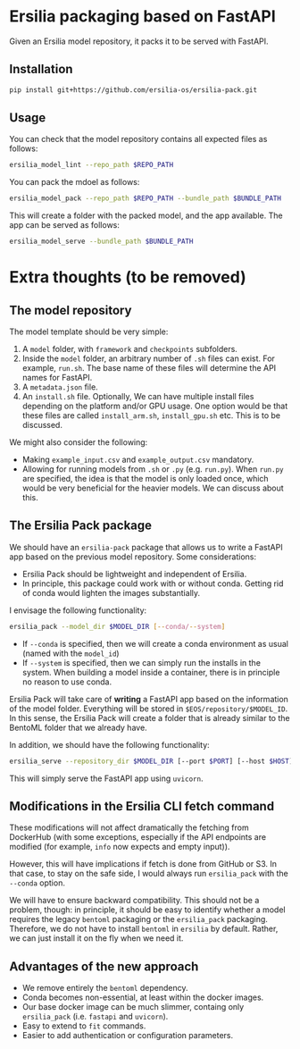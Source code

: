 # Ersilia packaging based on FastAPI

Given an Ersilia model repository, it packs it to be served with FastAPI.

## Installation

```bash
pip install git+https://github.com/ersilia-os/ersilia-pack.git
```

## Usage

You can check that the model repository contains all expected files as follows:
```bash
ersilia_model_lint --repo_path $REPO_PATH
```

You can pack the mdoel as follows:
```bash
ersilia_model_pack --repo_path $REPO_PATH --bundle_path $BUNDLE_PATH
```

This will create a folder with the packed model, and the app available. The app can be served as follows:
```bash
ersilia_model_serve --bundle_path $BUNDLE_PATH
```




# Extra thoughts (to be removed)

## The model repository

The model template should be very simple:
1. A `model` folder, with `framework` and `checkpoints` subfolders.
1. Inside the `model` folder, an arbitrary number of `.sh` files can exist. For example, `run.sh`. The base name of these files will determine the API names for FastAPI.
1. A `metadata.json` file.
1. An `install.sh` file. Optionally, We can have multiple install files depending on the platform and/or GPU usage. One option would be that these files are called `install_arm.sh`, `install_gpu.sh` etc. This is to be discussed.

We might also consider the following:
- Making `example_input.csv` and `example_output.csv` mandatory.
- Allowing for running models from `.sh` or `.py` (e.g. `run.py`). When `run.py` are specified, the idea is that the model is only loaded once, which would be very beneficial for the heavier models. We can discuss about this.

## The Ersilia Pack package

We should have an `ersilia-pack` package that allows us to write a FastAPI app based on the previous model repository. Some considerations:
- Ersilia Pack should be lightweight and independent of Ersilia.
- In principle, this package could work with or without conda. Getting rid of conda would lighten the images substantially.

I envisage the following functionality:
```bash
ersilia_pack --model_dir $MODEL_DIR [--conda/--system]
```
- If `--conda` is specified, then we will create a conda environment as usual (named with the `model_id`)
- If `--system` is specified, then we can simply run the installs in the system. When building a model inside a container, there is in principle no reason to use conda.

Ersilia Pack will take care of **writing** a FastAPI app based on the information of the model folder. Everything will be stored in `$EOS/repository/$MODEL_ID`. In this sense, the Ersilia Pack will create a folder that is already similar to the BentoML folder that we already have.

In addition, we should have the following functionality:
```bash
ersilia_serve --repository_dir $MODEL_DIR [--port $PORT] [--host $HOST]
```

This will simply serve the FastAPI app using `uvicorn`.

## Modifications in the Ersilia CLI fetch command

These modifications will not affect dramatically the fetching from DockerHub (with some exceptions, especially if the API endpoints are modified (for example, `info` now expects and empty input)).

However, this will have implications if fetch is done from GitHub or S3. In that case, to stay on the safe side, I would always run `ersilia_pack` with the `--conda` option.

We will have to ensure backward compatibility. This should not be a problem, though: in principle, it should be easy to identify whether a model requires the legacy `bentoml` packaging or the `ersilia_pack` packaging. Therefore, we do not have to install `bentoml` in `ersilia` by default. Rather, we can just install it on the fly when we need it.

## Advantages of the new approach

- We remove entirely the `bentoml` dependency.
- Conda becomes non-essential, at least within the docker images.
- Our base docker image can be much slimmer, containg only `ersilia_pack` (i.e. `fastapi` and `uvicorn`).
- Easy to extend to `fit` commands.
- Easier to add authentication or configuration parameters.